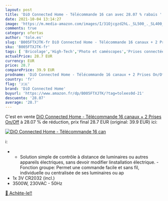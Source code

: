 ```yaml
---
layout: post
title: 'DiO Connected Home - Télécommande 16 can avec 28.07 % rabais '
date: 2021-10-04 13:14:27
image: 'https://m.media-amazon.com/images/I/31Ojcgzd2hL._SL500_._SL400_.jpg'
comments: true
category: ofertas
author: 'tole.es'
slug: 'B005FTXJTK-fr DiO Connected Home - Télécommande 16 canaux + 2 Prises On/Off'
sku: 'B005FTXJTK-fr'
tags: [ 'Bricolage','High-Tech','Photo et caméscopes','Prises connectées et intelligentes','Prises électriques et accessoires','dio connected home','Électricité', ]
actualPrice: 28.7 EUR
currency: EUR
price: 28.7
comparePrice: 39.9 EUR
prodname: 'DiO Connected Home - Télécommande 16 canaux + 2 Prises On/Off'
country: 'fr'
flag: '🇫🇷'
brand: 'DiO Connected Home'
buyurl: 'https://www.amazon.fr/dp/B005FTXJTK/?tag=tolees0d-21'
descuento: '28.07'
average: '28.7'
---
```


C'est en vente [DiO Connected Home - Télécommande 16 canaux + 2 Prises On/Off](https://www.amazon.fr/dp/B005FTXJTK/?tag=tolees0d-21)  à  28.07 % de réduction, prix final  28.7 EUR (original: 39.9 EUR) ici:

[![DiO Connected Home - Télécommande 16 can](https://m.media-amazon.com/images/I/31Ojcgzd2hL._SL500_._SL400_.jpg)](https://www.amazon.fr/dp/B005FTXJTK/?tag=tolees0d-21)

ℹ️:

- - Solution simple de contrôle à distance de luminaires ou autres appareils électriques, sans devoir modifier linstallation électrique. - Fonction groupe: Permet une commande facile et sans fil, individuelle ou centralisée de ses luminaires ou ap
- 1x 3V CR2032 (incl.)
- 3500W, 230VAC - 50Hz

[🛒 Achète-le!!](https://www.amazon.fr/dp/B005FTXJTK/?tag=tolees0d-21)
